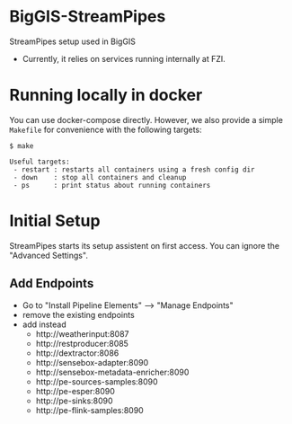 # BigGIS-StreamPipes
StreamPipes setup used in BigGIS

- Currently, it relies on services running internally at FZI.

# Running locally in docker
You can use docker-compose directly.
However, we also provide a simple `Makefile` for convenience with the following targets:

```
$ make

Useful targets:
 - restart : restarts all containers using a fresh config dir
 - down    : stop all containers and cleanup
 - ps      : print status about running containers

```

# Initial Setup

StreamPipes starts its setup assistent on first access.
You can ignore the "Advanced Settings".

## Add Endpoints

* Go to "Install Pipeline Elements" --> "Manage Endpoints"
* remove the existing endpoints
* add instead
    * http://weatherinput:8087
    * http://restproducer:8085
    * http://dextractor:8086
    * http://sensebox-adapter:8090
    * http://sensebox-metadata-enricher:8090
    * http://pe-sources-samples:8090
    * http://pe-esper:8090
    * http://pe-sinks:8090
    * http://pe-flink-samples:8090

